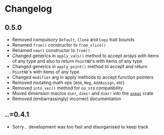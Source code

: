 
# Changelog

## 0.5.0

- Removed compulsory `Default`, `Clone` and `Copy` trait bounds
- Renamed `from()` constructor to `from_slice()`
- Renamed `new()` constructor to `from()`
- Changed generics in `apply_vals()` method to accept arrays with items of any type and also to return `PointND`'s with items of any type
- Changed generics in `apply_point()` method to accept and return `PointND`'s with items of any type
- Changed `modifier` arg in apply methods to accept function pointers
- Removed mutating math ops (`Add`, `Neg`, `AddAssign`, _etc_)
- Removed `into_vec()` method for `no_std` compatibility
- Moved dimension macros `dim!`, `dims!` and `dimr!` into the [`axmac`][axmac] crate
- Removed (embarrassingly) incorrect documentation

## ..=0.4.1

- Sorry... development was too fast and disorganised to keep track

[axmac]: https://crates.io/crates/axmac